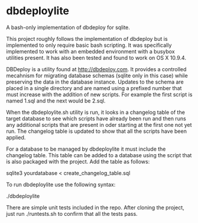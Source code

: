 dbdeploylite
============

A bash-only implementation of dbdeploy for sqlite.

This project roughly follows the implementation of dbdeploy but is implemented to only require basic bash scripting.  It was specifically implemented to work with an embedded environment with a busybox utilities present.  It has also been tested and found to work on OS X 10.9.4. 

DBDeploy is a utility found at http://dbdeploy.com.  It provides a controlled mecahnism for migrating database schemas (sqlite only in this case) while preserving the data in the database instance.  Updates to the schema are placed in a single directory and are named using a prefixed number that must increase with the addition of new scripts.  For example the first script is named 1<your descrption>.sql and the next would be 2<your other description>.sql.

When the dbdeploylite.sh utility is run, it looks in a changelog table of the target database to see which scripts have already been run and then runs any additional scripts that are present in oder starting at the first one not yet run.  The changelog table is updated to show that all the scripts have been applied.

For a database to be managed by dbdeploylite it must include the changelog table. This table can be added to a database using the script that is also packaged with the project.  Add the table as follows:

sqlite3 yourdatabase < create_changelog_table.sql

To run dbdeploylite use the following syntax:

./dbdeploylite <database file> <directory with scripts> 


There are simple unit tests included in the repo.  After cloning the project, just run ./runtests.sh to confirm that all the tests pass.


